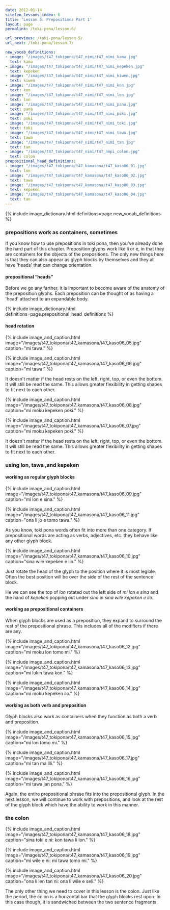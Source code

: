 ```yaml
---
date: 2012-01-14
sitelen_lessons_index: 6
title: 'Lesson 6: Prepositions Part 1'
layout: page
permalink: /toki-pona/lesson-6/

url_previous: /toki-pona/lesson-5/
url_next: /toki-pona/lesson-7/

new_vocab_definitions:
- image: "/images/t47_tokipona/t47_nimi/t47_nimi_kama.jpg"
  text: kama
- image: "/images/t47_tokipona/t47_nimi/t47_nimi_kepeken.jpg"
  text: kepeken
- image: "/images/t47_tokipona/t47_nimi/t47_nimi_kiwen.jpg"
  text: kiwen
- image: "/images/t47_tokipona/t47_nimi/t47_nimi_kon.jpg"
  text: kon
- image: "/images/t47_tokipona/t47_nimi/t47_nimi_lon.jpg"
  text: lon
- image: "/images/t47_tokipona/t47_nimi/t47_nimi_pana.jpg"
  text: pana
- image: "/images/t47_tokipona/t47_nimi/t47_nimi_poki.jpg"
  text: poki
- image: "/images/t47_tokipona/t47_nimi/t47_nimi_toki.jpg"
  text: toki
- image: "/images/t47_tokipona/t47_nimi/t47_nimi_tawa.jpg"
  text: tawa
- image: "/images/t47_tokipona/t47_nimi/t47_nimi_tan.jpg"
  text: tan
- image: "/images/t47_tokipona/t47_nimi/t47_nmpi_colon.jpg"
  text: colon
prepositional_head_definitions:
- image: "/images/t47_tokipona/t47_kamasona/t47_kaso06_01.jpg"
  text: lon
- image: "/images/t47_tokipona/t47_kamasona/t47_kaso06_02.jpg"
  text: tawa
- image: "/images/t47_tokipona/t47_kamasona/t47_kaso06_03.jpg"
  text: kepeken
- image: "/images/t47_tokipona/t47_kamasona/t47_kaso06_04.jpg"
  text: tan
---
```


{% include image_dictionary.html definitions=page.new_vocab_definitions %}


### prepositions work as containers, sometimes

If you know how to use prepositions in toki pona, then you've already done the hard part of this chapter. Preposition glyphs work like li or e, in that they
    are containers for the objects of the prepositions. The only new things here is that they can also appear as glyph blocks by themselves and they all have
    'heads' that can change orientation.

#### prepositional “heads”

Before we go any farther, it is important to become aware of the anatomy of the preposition glyphs. Each preposition can be thought of as having a 'head' attached to an expandable body.

{% include image_dictionary.html definitions=page.prepositional_head_definitions %}

#### head rotation

{% include image_and_caption.html image="/images/t47_tokipona/t47_kamasona/t47_kaso06_05.jpg" caption="mi tawa." %}

{% include image_and_caption.html image="/images/t47_tokipona/t47_kamasona/t47_kaso06_06.jpg" caption="mi tawa." %}

It doesn't matter if the head rests on the left, right, top, or even the bottom. It will still be read the same. This allows greater flexibility in getting shapes to fit next to each other.

{% include image_and_caption.html image="/images/t47_tokipona/t47_kamasona/t47_kaso06_08.jpg" caption="mi moku kepeken poki." %}

{% include image_and_caption.html image="/images/t47_tokipona/t47_kamasona/t47_kaso06_07.jpg" caption="mi moku kepeken poki." %}

It doesn't matter if the head rests on the left, right, top, or even the bottom. It will still be read the same. This allows greater flexibility in getting shapes to fit next to each other.

### using  lon, tawa ,and  kepeken

#### working as regular glyph blocks

{% include image_and_caption.html image="/images/t47_tokipona/t47_kamasona/t47_kaso06_09.jpg" caption="mi lon e sina." %}

{% include image_and_caption.html image="/images/t47_tokipona/t47_kamasona/t47_kaso06_11.jpg" caption="ona li jo e tomo tawa." %}

As you know, toki pona words often fit into more than one category. If prepositional words are acting as verbs, adjectives, etc. they behave like any other glyph block.

{% include image_and_caption.html image="/images/t47_tokipona/t47_kamasona/t47_kaso06_10.jpg" caption="sina wile kepeken e ilo." %}

Just rotate the head of the glyph to the position where it is most legible. Often the best position will be over the side of the rest of the sentence block.

He we can see the top of _lon_ rotated out the left side of _mi lon e sina_ and the hand of _kepeken_ popping out under _sina_ in _sina wile kepeken e ilo._

#### working as prepositional containers

When glyph blocks are used as a preposition, they expand to surround the rest of the prepositional phrase. This includes all of the modifiers if there are any.

{% include image_and_caption.html image="/images/t47_tokipona/t47_kamasona/t47_kaso06_12.jpg" caption="mi moku lon tomo mi." %}

{% include image_and_caption.html image="/images/t47_tokipona/t47_kamasona/t47_kaso06_13.jpg" caption="mi lukin tawa kon." %}

{% include image_and_caption.html image="/images/t47_tokipona/t47_kamasona/t47_kaso06_14.jpg" caption="mi moku kepeken ilo." %}

#### working as both verb and preposition

Glyph blocks also work as containers when they function as both a verb and preposition.

{% include image_and_caption.html image="/images/t47_tokipona/t47_kamasona/t47_kaso06_15.jpg" caption="mi lon tomo mi." %}

{% include image_and_caption.html image="/images/t47_tokipona/t47_kamasona/t47_kaso06_17.jpg" caption="mi tan ma lili." %}

{% include image_and_caption.html image="/images/t47_tokipona/t47_kamasona/t47_kaso06_16.jpg" caption="mi tawa jan pona." %}

Again, the entire prepositional phrase fits into the prepositional glyph. In the next lesson, we will continue to work with prepositions, and look at the rest of the glyph block which have the ability to work in this manner.

### the colon

{% include image_and_caption.html image="/images/t47_tokipona/t47_kamasona/t47_kaso06_18.jpg" caption="sina toki e ni: kon tawa li lon." %}

{% include image_and_caption.html image="/images/t47_tokipona/t47_kamasona/t47_kaso06_19.jpg" caption="mi wile e ni: mi tawa tomo mi." %}

{% include image_and_caption.html image="/images/t47_tokipona/t47_kamasona/t47_kaso06_20.jpg" caption="ona li len tan ni: ona li wile e seli." %}

The only other thing we need to cover in this lesson is the colon. Just like the period, the colon is a horizontal bar that the glyph blocks rest upon. In this case though, it is sandwiched between the two sentence fragments.
